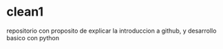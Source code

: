 # clean1

repositorio con proposito de explicar la introduccion a github, y desarrollo basico con python
